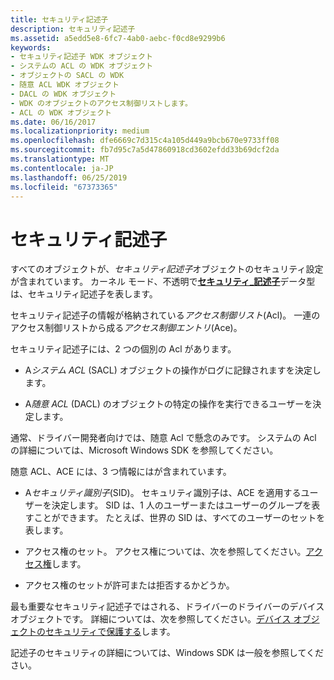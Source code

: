 ```yaml
---
title: セキュリティ記述子
description: セキュリティ記述子
ms.assetid: a5edd5e8-6fc7-4ab0-aebc-f0cd8e9299b6
keywords:
- セキュリティ記述子 WDK オブジェクト
- システムの ACL の WDK オブジェクト
- オブジェクトの SACL の WDK
- 随意 ACL WDK オブジェクト
- DACL の WDK オブジェクト
- WDK のオブジェクトのアクセス制御リストします。
- ACL の WDK オブジェクト
ms.date: 06/16/2017
ms.localizationpriority: medium
ms.openlocfilehash: dfe6669c7d315c4a105d449a9bcb670e9733ff08
ms.sourcegitcommit: fb7d95c7a5d47860918cd3602efdd33b69dcf2da
ms.translationtype: MT
ms.contentlocale: ja-JP
ms.lasthandoff: 06/25/2019
ms.locfileid: "67373365"
---
```

# <a name="security-descriptors"></a>セキュリティ記述子


すべてのオブジェクトが、*セキュリティ記述子*オブジェクトのセキュリティ設定が含まれています。 カーネル モード、不透明で[**セキュリティ\_記述子**](https://docs.microsoft.com/windows-hardware/drivers/ddi/content/ntifs/ns-ntifs-_security_descriptor)データ型は、セキュリティ記述子を表します。

セキュリティ記述子の情報が格納されている*アクセス制御リスト*(Acl)。 一連のアクセス制御リストから成る*アクセス制御エントリ*(Ace)。

セキュリティ記述子には、2 つの個別の Acl があります。

-   A*システム ACL* (SACL) オブジェクトの操作がログに記録されますを決定します。

-   A*随意 ACL* (DACL) のオブジェクトの特定の操作を実行できるユーザーを決定します。

通常、ドライバー開発者向けでは、随意 Acl で懸念のみです。 システムの Acl の詳細については、Microsoft Windows SDK を参照してください。

随意 ACL、ACE には、3 つ情報にはが含まれています。

-   A*セキュリティ識別子*(SID)。 セキュリティ識別子は、ACE を適用するユーザーを決定します。 SID は、1 人のユーザーまたはユーザーのグループを表すことができます。 たとえば、世界の SID は、すべてのユーザーのセットを表します。

-   アクセス権のセット。 アクセス権については、次を参照してください。[アクセス権](access-rights.md)します。

-   アクセス権のセットが許可または拒否するかどうか。

最も重要なセキュリティ記述子ではされる、ドライバーのドライバーのデバイス オブジェクトです。 詳細については、次を参照してください。[デバイス オブジェクトのセキュリティで保護する](securing-device-objects.md)します。

記述子のセキュリティの詳細については、Windows SDK は一般を参照してください。

 

 




